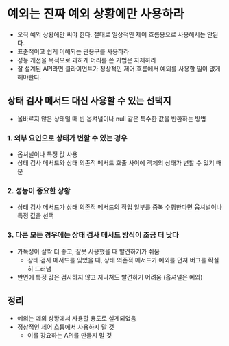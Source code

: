 # 예외는 진짜 예외 상황에만 사용하라 
- 오직 예외 상황에만 써야 한다. 절대로 일상적인 제어 흐름용으로 사용해서는 안된다.
- 표준적이고 쉽게 이해되는 관용구를 사용하라
- 성능 개선을 목적으로 과하게 머리를 쓴 기법은 자제하라 
- 잘 설계된 API라면 클라이언트가 정상적인 제어 흐름에서 예외를 사용할 일이 없게 해야한다.

## 상태 검사 메서드 대신 사용할 수 있는 선택지 
- 올바르지 않은 상태일 때 빈 옵셔널이나 null 같은 특수한 값을 반환하는 방법 

### 1. 외부 요인으로 상태가 변할 수 있는 경우
- 옵셔널이나 특정 값 사용 
- 상태 검사 메서드와 상태 의존적 메서드 호출 사이에 객체의 상태가 변할 수 있기 때문 

### 2. 성능이 중요한 상황 
- 상태 검사 메서드가 상태 의존적 메서드의 작업 일부를 중복 수행한다면 옵셔널이나 특정 값을 선택 

### 3. 다른 모든 경우에는 상태 검사 메서드 방식이 조금 더 낫다
- 가독성이 살짝 더 좋고, 잘못 사용했을 때 발견하기가 쉬움 
  - 상태 검사 메서드를 잊었을 때, 상태 의존적 메서드가 예외를 던져 버그를 확실히 드러냄 
- 반면에 특정 값은 검사하지 않고 지나쳐도 발견하기 어려움 (옵셔널은 예외)


## 정리
- 예외는 예외 상황에서 사용할 용도로 설계되었음 
- 정상적인 제어 흐름에서 사용하지 말 것 
  - 이를 강요하는 API를 만들지 말 것 